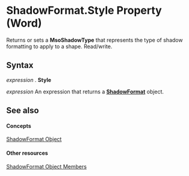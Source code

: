
# ShadowFormat.Style Property (Word)

Returns or sets a  **MsoShadowType** that represents the type of shadow formatting to apply to a shape. Read/write.


## Syntax

 _expression_ . **Style**

 _expression_ An expression that returns a **[ShadowFormat](2a179f0b-ec18-c3dd-dd73-51b18f42e0e2.md)** object.


## See also


#### Concepts


[ShadowFormat Object](2a179f0b-ec18-c3dd-dd73-51b18f42e0e2.md)
#### Other resources


[ShadowFormat Object Members](312bb9cc-17cb-8a06-db8a-f6bc12c04c42.md)
